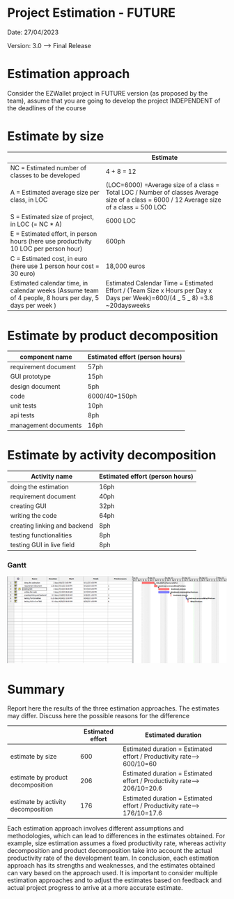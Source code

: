 # Project Estimation - FUTURE

Date: 27/04/2023

Version: 3.0 --> Final Release

# Estimation approach

Consider the EZWallet project in FUTURE version (as proposed by the team), assume that you are going to develop the project INDEPENDENT of the deadlines of the course

# Estimate by size

|                                                                                                         | Estimate                                                                                                                                  |
| ------------------------------------------------------------------------------------------------------- | ----------------------------------------------------------------------------------------------------------------------------------------- |
| NC = Estimated number of classes to be developed                                                        | 4 + 8 = 12                                                                                                                                |
| A = Estimated average size per class, in LOC                                                            | (LOC=6000) =Average size of a class = Total LOC / Number of classes Average size of a class = 6000 / 12 Average size of a class = 500 LOC |
| S = Estimated size of project, in LOC (= NC \* A)                                                       | 6000 LOC                                                                                                                                  |
| E = Estimated effort, in person hours (here use productivity 10 LOC per person hour)                    | 600ph                                                                                                                                     |
| C = Estimated cost, in euro (here use 1 person hour cost = 30 euro)                                     | 18,000 euros                                                                                                                              |
| Estimated calendar time, in calendar weeks (Assume team of 4 people, 8 hours per day, 5 days per week ) | Estimated Calendar Time = Estimated Effort / (Team Size x Hours per Day x Days per Week)=600/(4 _ 5 _ 8) =3.8 ~20daysweeks                |

# Estimate by product decomposition

| component name       | Estimated effort (person hours) |
| -------------------- | ------------------------------- |
| requirement document | 57ph                            |
| GUI prototype        | 15ph                            |
| design document      | 5ph                             |
| code                 | 6000/40=150ph                   |
| unit tests           | 10ph                            |
| api tests            | 8ph                             |
| management documents | 16ph                            |

# Estimate by activity decomposition

| Activity name                | Estimated effort (person hours) |
| ---------------------------- | ------------------------------- |
| doing the estimation         | 16ph                            |
| requirement document         | 40ph                            |
| creating GUI                 | 32ph                            |
| writing the code             | 64ph                            |
| creating linking and backend | 8ph                             |
| testing functionalities      | 8ph                             |
| testing GUI in live field    | 8ph                             |

### Gantt

![Gantt_V2](/assets/Images/GanttDiagram_V2.png)

# Summary

Report here the results of the three estimation approaches. The estimates may differ. Discuss here the possible reasons for the difference

|                                    | Estimated effort | Estimated duration                                                       |
| ---------------------------------- | ---------------- | ------------------------------------------------------------------------ |
| estimate by size                   | 600              | Estimated duration = Estimated effort / Productivity rate--> 600/10=60   |
| estimate by product decomposition  | 206              | Estimated duration = Estimated effort / Productivity rate--> 206/10=20.6 |
| estimate by activity decomposition | 176              | Estimated duration = Estimated effort / Productivity rate--> 176/10=17.6 |

Each estimation approach involves different assumptions and methodologies, which can lead to differences in the estimates obtained. For example, size estimation assumes a fixed productivity rate, whereas activity decomposition and product decomposition take into account the actual productivity rate of the development team.
In conclusion, each estimation approach has its strengths and weaknesses, and the estimates obtained can vary based on the approach used. It is important to consider multiple estimation approaches and to adjust the estimates based on feedback and actual project progress to arrive at a more accurate estimate.

